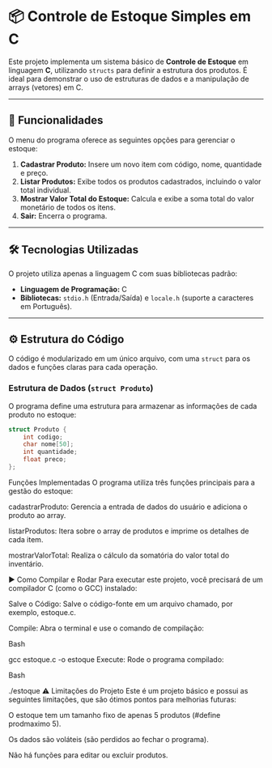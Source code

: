 # 📦 Controle de Estoque Simples em C

Este projeto implementa um sistema básico de **Controle de Estoque** em linguagem **C**, utilizando `structs` para definir a estrutura dos produtos. É ideal para demonstrar o uso de estruturas de dados e a manipulação de arrays (vetores) em C.

---

## 🚀 Funcionalidades

O menu do programa oferece as seguintes opções para gerenciar o estoque:

1.  **Cadastrar Produto:** Insere um novo item com código, nome, quantidade e preço.
2.  **Listar Produtos:** Exibe todos os produtos cadastrados, incluindo o valor total individual.
3.  **Mostrar Valor Total do Estoque:** Calcula e exibe a soma total do valor monetário de todos os itens.
4.  **Sair:** Encerra o programa.

---

## 🛠 Tecnologias Utilizadas

O projeto utiliza apenas a linguagem C com suas bibliotecas padrão:

* **Linguagem de Programação:** C
* **Bibliotecas:** `stdio.h` (Entrada/Saída) e `locale.h` (suporte a caracteres em Português).

---

## ⚙️ Estrutura do Código

O código é modularizado em um único arquivo, com uma `struct` para os dados e funções claras para cada operação.

### Estrutura de Dados (`struct Produto`)

O programa define uma estrutura para armazenar as informações de cada produto no estoque:

```c
struct Produto {
    int codigo;
    char nome[50];
    int quantidade;
    float preco;
};

```

Funções Implementadas
O programa utiliza três funções principais para a gestão do estoque:

cadastrarProduto: Gerencia a entrada de dados do usuário e adiciona o produto ao array.

listarProdutos: Itera sobre o array de produtos e imprime os detalhes de cada item.

mostrarValorTotal: Realiza o cálculo da somatória do valor total do inventário.

▶️ Como Compilar e Rodar
Para executar este projeto, você precisará de um compilador C (como o GCC) instalado:

Salve o Código: Salve o código-fonte em um arquivo chamado, por exemplo, estoque.c.

Compile: Abra o terminal e use o comando de compilação:

Bash

gcc estoque.c -o estoque
Execute: Rode o programa compilado:

Bash

./estoque
⚠️ Limitações do Projeto
Este é um projeto básico e possui as seguintes limitações, que são ótimos pontos para melhorias futuras:

O estoque tem um tamanho fixo de apenas 5 produtos (#define prodmaximo 5).

Os dados são voláteis (são perdidos ao fechar o programa).

Não há funções para editar ou excluir produtos.
